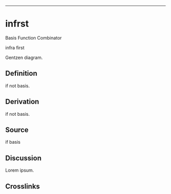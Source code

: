 ------------------------------------------------------------------------

# infrst

Basis Function Combinator

infra first

Gentzen diagram.

## Definition

if not basis.

## Derivation

if not basis.

## Source

if basis

## Discussion

Lorem ipsum.

## Crosslinks
